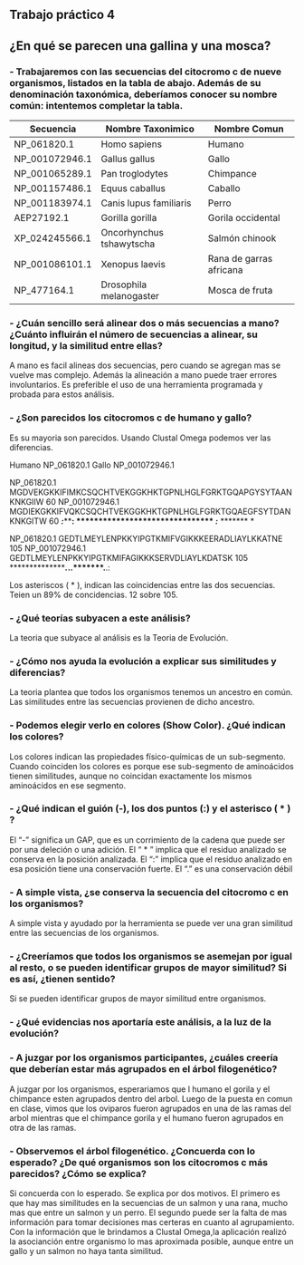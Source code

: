 ## Trabajo práctico 4
## ¿En qué se parecen una gallina y una mosca?

### - Trabajaremos con las secuencias del citocromo c de nueve organismos, listados en la tabla de abajo. Además de su denominación taxonómica, deberíamos conocer su nombre común: intentemos completar la tabla.

| Secuencia      | Nombre Taxonimico       | Nombre Comun            |
|----------------|-------------------------|-------------------------|
| NP_061820.1    | Homo sapiens            | Humano                  |  
| NP_001072946.1 | Gallus gallus           | Gallo                   |   
| NP_001065289.1 | Pan troglodytes         | Chimpance               |  
| NP_001157486.1 | Equus caballus          | Caballo                 |
| NP_001183974.1 | Canis lupus familiaris  | Perro                   |
| AEP27192.1     | Gorilla gorilla         | Gorila occidental       |
| XP_024245566.1 | Oncorhynchus tshawytscha| Salmón chinook          |
| NP_001086101.1 | Xenopus laevis          | Rana de garras africana |
| NP_477164.1    | Drosophila melanogaster | Mosca de fruta          |

### - ¿Cuán sencillo será alinear dos o más secuencias a mano? ¿Cuánto influirán el número de secuencias a alinear, su longitud, y la similitud entre ellas?
A mano es facil alineas dos secuencias, pero cuando se agregan mas se vuelve mas complejo. Además la alineación a mano puede traer errores involuntarios. Es preferible el uso de una herramienta programada y probada para estos análisis.

### - ¿Son parecidos los citocromos c de humano y gallo?
Es su mayoria son parecidos. Usando Clustal Omega podemos ver las diferencias.

Humano  NP_061820.1 
Gallo   NP_001072946.1 

NP_061820.1         MGDVEKGKKIFIMKCSQCHTVEKGGKHKTGPNLHGLFGRKTGQAPGYSYTAANKNKGIIW	60
NP_001072946.1      MGDIEKGKKIFVQKCSQCHTVEKGGKHKTGPNLHGLFGRKTGQAEGFSYTDANKNKGITW	60
                    ***:*******: ******************************* *:*** ******* *

NP_061820.1         GEDTLMEYLENPKKYIPGTKMIFVGIKKKEERADLIAYLKKATNE	105
NP_001072946.1      GEDTLMEYLENPKKYIPGTKMIFAGIKKKSERVDLIAYLKDATSK	105
                    ***********************.*****.**.*******.**.:

Los asteriscos ( * ), indican las coincidencias entre las dos secuencias. Teien un 89% de concidencias. 12 sobre 105.

### - ¿Qué teorías subyacen a este análisis?
La teoria que subyace al análisis es la Teoria de Evolución.

### - ¿Cómo nos ayuda la evolución a explicar sus similitudes y diferencias?
La teoria plantea que todos los organismos tenemos un ancestro en común. Las similitudes entre las secuencias  provienen de dicho ancestro.

### - Podemos elegir verlo en colores (Show Color). ¿Qué indican los colores?
Los colores indican las propiedades físico-químicas de un sub-segmento. Cuando coinciden los colores es porque ese sub-segmento de aminoácidos tienen similitudes, aunque no coincidan exactamente los mismos aminoácidos en ese segmento.

### - ¿Qué indican el guión (-), los dos puntos (:) y el asterisco ( * ) ?
El “-” significa un GAP, que es un corrimiento de la cadena que puede ser por una deleción o una adición. 
El “ * ” implica que el residuo analizado se conserva en la posición analizada. 
El “:” implica que el residuo analizado en esa posición tiene una conservación fuerte. El “.” es una conservación débil

### - A simple vista, ¿se conserva la secuencia del citocromo c en los organismos?
A simple vista y ayudado por la herramienta se puede ver una gran similitud entre las secuencias de los organismos.

### - ¿Creeríamos que todos los organismos se asemejan por igual al resto, o se pueden identificar grupos de mayor similitud? Si es así, ¿tienen sentido?
Si se pueden identificar grupos de mayor similitud entre organismos. 

### - ¿Qué evidencias nos aportaría este análisis, a la luz de la evolución?

### - A juzgar por los organismos participantes, ¿cuáles creería que deberían estar más agrupados en el árbol filogenético?
A juzgar por los organismos, esperariamos que l humano el gorila y el chimpance esten agrupados dentro del arbol.
Luego de la puesta en comun en clase, vimos que los oviparos fueron agrupados en una de las ramas del arbol mientras que el chimpance gorila y el humano fueron agrupados en otra de las ramas.

### - Observemos el árbol filogenético. ¿Concuerda con lo esperado? ¿De qué organismos son los citocromos c más parecidos? ¿Cómo se explica?
Si concuerda con lo esperado. Se explica por dos motivos. 
El primero es que hay mas similitudes en la secuencias de un salmon y una rana, mucho mas que entre un salmon y un perro. 
El segundo puede ser la falta de mas información para tomar decisiones mas certeras en cuanto al agrupamiento. Con la información que le brindamos a Clustal Omega,la aplicación realizó la asocianción entre organismo lo mas aproximada posible, aunque entre un gallo y un salmon no haya tanta similitud.
